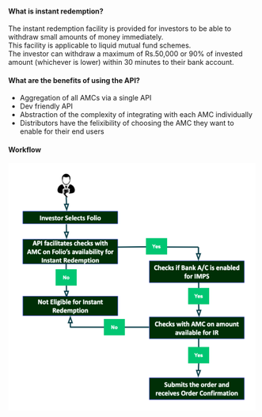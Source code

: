 #### What is instant redemption?

The instant redemption facility is provided for investors to be able to withdraw small amounts of money immediately.<br>This facility is applicable to liquid mutual fund schemes.<br>The investor can withdraw a maximum of Rs.50,000 or 90% of invested amount (whichever is lower) within 30 minutes to their bank account.

#### What are the benefits of using the API?

- Aggregation of all AMCs via a single API
- Dev friendly API
- Abstraction of the complexity of integrating with each AMC individually
- Distributors have the felixibility of choosing the AMC they want to enable for their end users

#### Workflow
<img src=../../images/ir.png height="500" width="500">